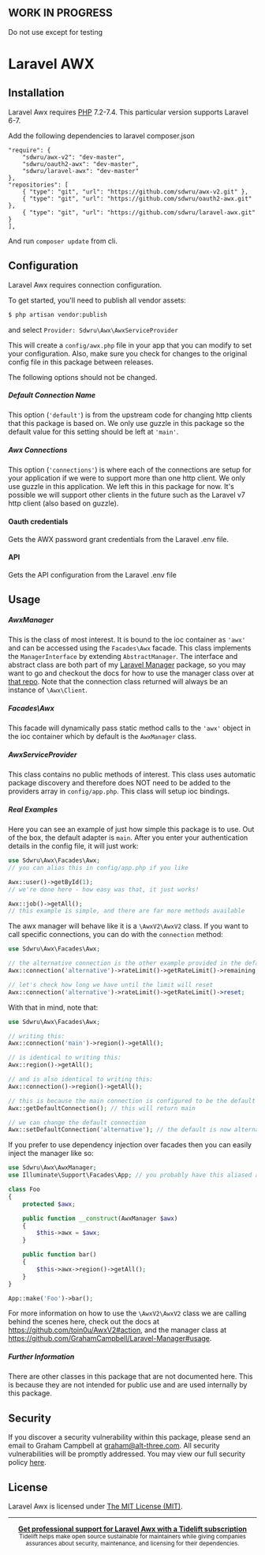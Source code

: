 ## WORK IN PROGRESS
Do not use except for testing

Laravel AWX
====================


## Installation

Laravel Awx requires [PHP](https://php.net) 7.2-7.4. This particular version supports Laravel 6-7.

Add the following dependencies to laravel composer.json
```
"require": {
    "sdwru/awx-v2": "dev-master",
    "sdwru/oauth2-awx": "dev-master",
    "sdwru/laravel-awx": "dev-master"
},
"repositories": [
    { "type": "git", "url": "https://github.com/sdwru/awx-v2.git" },
    { "type": "git", "url": "https://github.com/sdwru/oauth2-awx.git" },
    { "type": "git", "url": "https://github.com/sdwru/laravel-awx.git" }
],
```
And run `composer update` from cli.

## Configuration

Laravel Awx requires connection configuration.

To get started, you'll need to publish all vendor assets:

```bash
$ php artisan vendor:publish
```
and select `Provider: Sdwru\Awx\AwxServiceProvider`

This will create a `config/awx.php` file in your app that you can modify to set your configuration. Also, make sure you check for changes to the original config file in this package between releases.

The following options should not be changed.

##### Default Connection Name

This option (`'default'`) is from the upstream code for changing http clients that this package is based on. We only use guzzle in this package so the default value for this setting should be left at `'main'`.

##### Awx Connections

This option (`'connections'`) is where each of the connections are setup for your application if we were to support more than one http client. We only use guzzle in this application.  We left this in this package for now.  It's possible we will support other clients in the future such as the Laravel v7 http client (also based on guzzle).

#### Oauth credentials

Gets the AWX password grant credentials from the Laravel .env file.

#### API

Gets the API configuration from the Laravel .env file


## Usage

##### AwxManager

This is the class of most interest. It is bound to the ioc container as `'awx'` and can be accessed using the `Facades\Awx` facade. This class implements the `ManagerInterface` by extending `AbstractManager`. The interface and abstract class are both part of my [Laravel Manager](https://github.com/GrahamCampbell/Laravel-Manager) package, so you may want to go and checkout the docs for how to use the manager class over at [that repo](https://github.com/GrahamCampbell/Laravel-Manager#usage). Note that the connection class returned will always be an instance of `\Awx\Client`.

##### Facades\Awx

This facade will dynamically pass static method calls to the `'awx'` object in the ioc container which by default is the `AwxManager` class.

##### AwxServiceProvider

This class contains no public methods of interest. This class uses automatic package discovery and therefore does NOT need to be added to the providers array in `config/app.php`. This class will setup ioc bindings.

##### Real Examples

Here you can see an example of just how simple this package is to use. Out of the box, the default adapter is `main`. After you enter your authentication details in the config file, it will just work:

```php
use Sdwru\Awx\Facades\Awx;
// you can alias this in config/app.php if you like

Awx::user()->getById(1);
// we're done here - how easy was that, it just works!

Awx::job()->getAll();
// this example is simple, and there are far more methods available
```

The awx manager will behave like it is a `\AwxV2\AwxV2` class. If you want to call specific connections, you can do with the `connection` method:

```php
use Sdwru\Awx\Facades\Awx;

// the alternative connection is the other example provided in the default config
Awx::connection('alternative')->rateLimit()->getRateLimit()->remaining;

// let's check how long we have until the limit will reset
Awx::connection('alternative')->rateLimit()->getRateLimit()->reset;
```

With that in mind, note that:

```php
use Sdwru\Awx\Facades\Awx;

// writing this:
Awx::connection('main')->region()->getAll();

// is identical to writing this:
Awx::region()->getAll();

// and is also identical to writing this:
Awx::connection()->region()->getAll();

// this is because the main connection is configured to be the default
Awx::getDefaultConnection(); // this will return main

// we can change the default connection
Awx::setDefaultConnection('alternative'); // the default is now alternative
```

If you prefer to use dependency injection over facades then you can easily inject the manager like so:

```php
use Sdwru\Awx\AwxManager;
use Illuminate\Support\Facades\App; // you probably have this aliased already

class Foo
{
    protected $awx;

    public function __construct(AwxManager $awx)
    {
        $this->awx = $awx;
    }

    public function bar()
    {
        $this->awx->region()->getAll();
    }
}

App::make('Foo')->bar();
```

For more information on how to use the `\AwxV2\AwxV2` class we are calling behind the scenes here, check out the docs at https://github.com/toin0u/AwxV2#action, and the manager class at https://github.com/GrahamCampbell/Laravel-Manager#usage.

##### Further Information

There are other classes in this package that are not documented here. This is because they are not intended for public use and are used internally by this package.


## Security

If you discover a security vulnerability within this package, please send an email to Graham Campbell at graham@alt-three.com. All security vulnerabilities will be promptly addressed. You may view our full security policy [here](https://github.com/GrahamCampbell/Laravel-Awx/security/policy).


## License

Laravel Awx is licensed under [The MIT License (MIT)](LICENSE).


---

<div align="center">
	<b>
		<a href="https://tidelift.com/subscription/pkg/packagist-graham-campbell-awx?utm_source=packagist-graham-campbell-awx&utm_medium=referral&utm_campaign=readme">Get professional support for Laravel Awx with a Tidelift subscription</a>
	</b>
	<br>
	<sub>
		Tidelift helps make open source sustainable for maintainers while giving companies<br>assurances about security, maintenance, and licensing for their dependencies.
	</sub>
</div>
